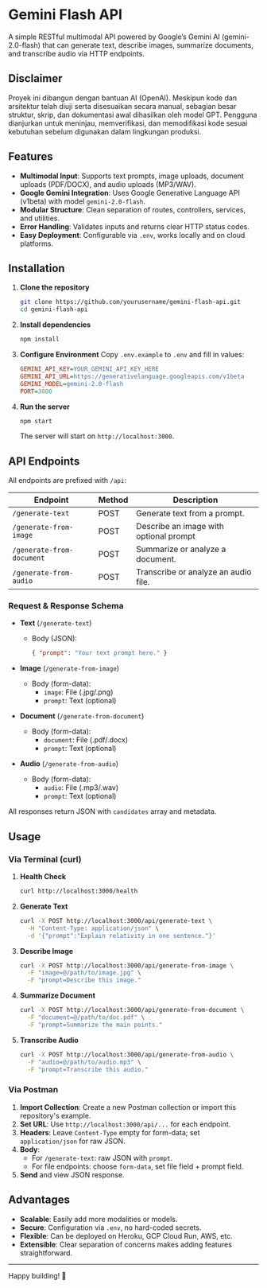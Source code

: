 # Gemini Flash API

A simple RESTful multimodal API powered by Google’s Gemini AI (gemini-2.0-flash) that can generate text, describe images, summarize documents, and transcribe audio via HTTP endpoints.

## Disclaimer

Proyek ini dibangun dengan bantuan AI (OpenAI). Meskipun kode dan arsitektur telah diuji serta disesuaikan secara manual, sebagian besar struktur, skrip, dan dokumentasi awal dihasilkan oleh model GPT. Pengguna dianjurkan untuk meninjau, memverifikasi, dan memodifikasi kode sesuai kebutuhan sebelum digunakan dalam lingkungan produksi.

## Features

- **Multimodal Input**: Supports text prompts, image uploads, document uploads (PDF/DOCX), and audio uploads (MP3/WAV).
- **Google Gemini Integration**: Uses Google Generative Language API (v1beta) with model `gemini-2.0-flash`.
- **Modular Structure**: Clean separation of routes, controllers, services, and utilities.
- **Error Handling**: Validates inputs and returns clear HTTP status codes.
- **Easy Deployment**: Configurable via `.env`, works locally and on cloud platforms.

## Installation

1. **Clone the repository**

   ```bash
   git clone https://github.com/yourusername/gemini-flash-api.git
   cd gemini-flash-api
   ```

2. **Install dependencies**

   ```bash
   npm install
   ```

3. **Configure Environment** Copy `.env.example` to `.env` and fill in values:

   ```ini
   GEMINI_API_KEY=YOUR_GEMINI_API_KEY_HERE
   GEMINI_API_URL=https://generativelanguage.googleapis.com/v1beta
   GEMINI_MODEL=gemini-2.0-flash
   PORT=3000
   ```

4. **Run the server**

   ```bash
   npm start
   ```

   The server will start on `http://localhost:3000`.

## API Endpoints

All endpoints are prefixed with `/api`:

| Endpoint                  | Method | Description                            |
| ------------------------- | ------ | -------------------------------------- |
| `/generate-text`          | POST   | Generate text from a prompt.           |
| `/generate-from-image`    | POST   | Describe an image with optional prompt |
| `/generate-from-document` | POST   | Summarize or analyze a document.       |
| `/generate-from-audio`    | POST   | Transcribe or analyze an audio file.   |

### Request & Response Schema

- **Text** (`/generate-text`)

  - Body (JSON):
    ```json
    { "prompt": "Your text prompt here." }
    ```

- **Image** (`/generate-from-image`)

  - Body (form-data):
    - `image`: File (.jpg/.png)
    - `prompt`: Text (optional)

- **Document** (`/generate-from-document`)

  - Body (form-data):
    - `document`: File (.pdf/.docx)
    - `prompt`: Text (optional)

- **Audio** (`/generate-from-audio`)

  - Body (form-data):
    - `audio`: File (.mp3/.wav)
    - `prompt`: Text (optional)

All responses return JSON with `candidates` array and metadata.

## Usage

### Via Terminal (curl)

1. **Health Check**

   ```bash
   curl http://localhost:3000/health
   ```

2. **Generate Text**

   ```bash
   curl -X POST http://localhost:3000/api/generate-text \
     -H "Content-Type: application/json" \
     -d '{"prompt":"Explain relativity in one sentence."}'
   ```

3. **Describe Image**

   ```bash
   curl -X POST http://localhost:3000/api/generate-from-image \
     -F "image=@/path/to/image.jpg" \
     -F "prompt=Describe this image."
   ```

4. **Summarize Document**

   ```bash
   curl -X POST http://localhost:3000/api/generate-from-document \
     -F "document=@/path/to/doc.pdf" \
     -F "prompt=Summarize the main points."
   ```

5. **Transcribe Audio**

   ```bash
   curl -X POST http://localhost:3000/api/generate-from-audio \
     -F "audio=@/path/to/audio.mp3" \
     -F "prompt=Transcribe this audio."
   ```

### Via Postman

1. **Import Collection**: Create a new Postman collection or import this repository's example.
2. **Set URL**: Use `http://localhost:3000/api/...` for each endpoint.
3. **Headers**: Leave `Content-Type` empty for form-data; set `application/json` for raw JSON.
4. **Body**:
   - For `/generate-text`: raw JSON with `prompt`.
   - For file endpoints: choose `form-data`, set file field + prompt field.
5. **Send** and view JSON response.

## Advantages

- **Scalable**: Easily add more modalities or models.
- **Secure**: Configuration via `.env`, no hard-coded secrets.
- **Flexible**: Can be deployed on Heroku, GCP Cloud Run, AWS, etc.
- **Extensible**: Clear separation of concerns makes adding features straightforward.

---

Happy building! 🚀

